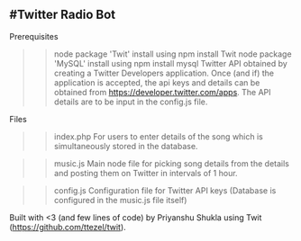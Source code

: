 #Twitter Radio Bot
------------------

Prerequisites 
>> node package 'Twit' 
   install using npm install Twit
>> node package 'MySQL' 
   install using npm install mysql
>> Twitter API
   obtained by creating a Twitter Developers application. Once (and if) the application is accepted, the api keys and details can be          obtained from https://developer.twitter.com/apps. The API details are to be input in the config.js file.

Files 
>> index.php
For users to enter details of the song which is simultaneously stored in the database.

>> music.js
Main node file for picking song details from the details and posting them on Twitter in intervals of 1 hour. 

>> config.js
Configuration file for Twitter API keys (Database is configured in the music.js file itself)

Built with <3 (and few lines of code) by Priyanshu Shukla using Twit (https://github.com/ttezel/twit).


